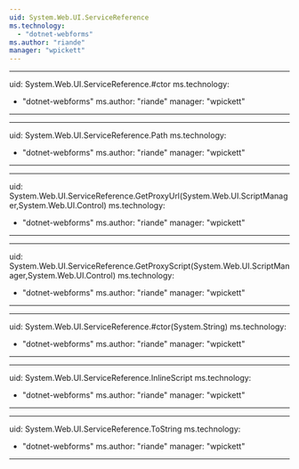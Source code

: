 ```yaml
---
uid: System.Web.UI.ServiceReference
ms.technology: 
  - "dotnet-webforms"
ms.author: "riande"
manager: "wpickett"
---
```


---
uid: System.Web.UI.ServiceReference.#ctor
ms.technology: 
  - "dotnet-webforms"
ms.author: "riande"
manager: "wpickett"
---

---
uid: System.Web.UI.ServiceReference.Path
ms.technology: 
  - "dotnet-webforms"
ms.author: "riande"
manager: "wpickett"
---

---
uid: System.Web.UI.ServiceReference.GetProxyUrl(System.Web.UI.ScriptManager,System.Web.UI.Control)
ms.technology: 
  - "dotnet-webforms"
ms.author: "riande"
manager: "wpickett"
---

---
uid: System.Web.UI.ServiceReference.GetProxyScript(System.Web.UI.ScriptManager,System.Web.UI.Control)
ms.technology: 
  - "dotnet-webforms"
ms.author: "riande"
manager: "wpickett"
---

---
uid: System.Web.UI.ServiceReference.#ctor(System.String)
ms.technology: 
  - "dotnet-webforms"
ms.author: "riande"
manager: "wpickett"
---

---
uid: System.Web.UI.ServiceReference.InlineScript
ms.technology: 
  - "dotnet-webforms"
ms.author: "riande"
manager: "wpickett"
---

---
uid: System.Web.UI.ServiceReference.ToString
ms.technology: 
  - "dotnet-webforms"
ms.author: "riande"
manager: "wpickett"
---
